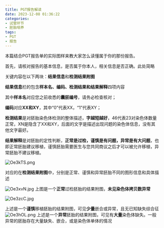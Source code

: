 ```yaml
---
title: PGT报告解读
date: 2023-12-08 01:36:22
categories:
- 试管环节
- 胚胎培养
tags:
- PGT
- 报告
---
```


本篇结合PGT报告单的实际图样来教大家怎么读懂属于你的那份报告。
<!--more-->
首先，请核对报告的基本信息，是否属于你本人，相关信息是否正确。此处简略

关键内容在以下两块：**结果信息**和**检测结果附图**

**结果信息**栏的包含**样本名、编码、检测结果和结果解释**四项内容

其中**样本名**对应您之前收悉的**囊胚编号**，请务必检查核对；

**编码**对应**XX和XY**，其中“0”代表XX，“1”代表XY；

**检测结果**是对胚胎染色体检测的整体描述，**字越短越好**，46代表23对染色体数量正常，XN是隐含了XX和XY，后面的文字是描述出现问题的染色体信息，没有其他文字最好。

**结果解释**是对胚胎的定性判断，**正常是过检，谨慎是有问题，异常是有大问题**，也即正常胚胎建议移植，谨慎胚胎需要医生与您共同商议之后才可以被允许移植，异常胚胎不建议移植。

![Oe3kTS.png](https://ooo.0x0.ooo/2023/11/19/Oe3kTS.png)

对应的在**检测结果附图**中，分别是正常、谨慎和异常胚胎不同的图形信息和具体描述

![Oe3xvN.jpg](https://ooo.0x0.ooo/2023/11/19/Oe3xvN.jpg)
上图是一个**正常**过检胚胎的结果附图，**未见染色体拷贝数异常**

![Oe3zcC.jpg](https://ooo.0x0.ooo/2023/11/19/Oe3zcC.jpg)

上述是一个**谨慎**移植胚胎的结果附图，可见**少量**嵌合或异常，且无已知缺失综合征![Oe3hOL.png](https://ooo.0x0.ooo/2023/11/19/Oe3hOL.png)
上述是一个**异常**胚胎的结果附图，可见有**大量**染色体缺失。一般异常的胚胎存在大量缺失、嵌合，或是染色体单体的情况